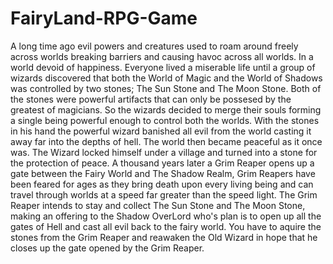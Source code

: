 # FairyLand-RPG-Game
A long time ago evil powers and creatures used to roam around freely across worlds breaking barriers and causing havoc across all worlds. In a world devoid of happiness. Everyone lived a miserable life until a group of wizards discovered that both the World of Magic and the World of Shadows was controlled by two stones; The Sun Stone and The Moon Stone. Both of the stones were powerful artifacts that can only be possesed by the greatest of magicians. So the wizards decided to merge their souls forming a single being powerful enough to control both the worlds. With the stones in his hand the powerful wizard banished all evil from the world casting it away far into the depths of hell. The world then became peaceful as it once was. The Wizard locked himself under a village and turned into a stone for the protection of peace. A thousand years later a Grim Reaper opens up a gate between the Fairy World and The Shadow Realm, Grim Reapers have been feared for ages as they bring death upon every living being and can travel through worlds at a speed far greater than the speed light. The Grim Reaper intends to stay and collect The Sun Stone and The Moon Stone, making an offering to the Shadow OverLord who's plan is to open up all the gates of Hell and cast all evil back to the fairy world. You have to aquire the stones from the Grim Reaper and reawaken the Old Wizard in hope that he closes up the gate opened by the Grim Reaper.
